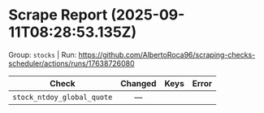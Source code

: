 # Scrape Report (2025-09-11T08:28:53.135Z)

Group: `stocks`  |  Run: https://github.com/AlbertoRoca96/scraping-checks-scheduler/actions/runs/17638726080

| Check | Changed | Keys | Error |
|---|:---:|:--|:--|
| `stock_ntdoy_global_quote` | — |  |  |
